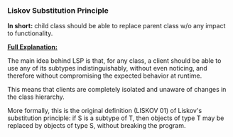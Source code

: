 ### Liskov Substitution Principle 
**In short:** child class should be able to replace parent class w/o any impact to functionality.

**[Full Explanation:](https://learning.oreilly.com/library/view/clean-code-in/9781788835831/59d0a137-8f2d-4808-84df-e459e091df98.xhtml)**

The main idea behind LSP is that, for any class, a client should be able to use any of its subtypes indistinguishably, without even noticing, and therefore without compromising the expected behavior at runtime. 

This means that clients are completely isolated and unaware of changes in the class hierarchy.

More formally, this is the original definition (LISKOV 01) of Liskov's substitution principle: if S is a subtype of T, then objects of type T may be replaced by objects of type S, without breaking the program.
